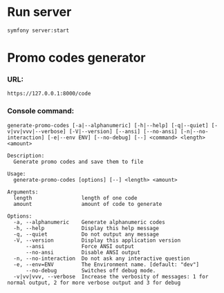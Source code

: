# Run server

`symfony server:start`

# Promo codes generator

### URL:

`https://127.0.0.1:8000/code`

### Console command:

`generate-promo-codes [-a|--alphanumeric] [-h|--help] [-q|--quiet] [-v|vv|vvv|--verbose] [-V|--version] [--ansi] [--no-ansi] [-n|--no-interaction] [-e|--env ENV] [--no-debug] [--] <command> <length> <amount>`
```
Description:
  Generate promo codes and save them to file

Usage:
  generate-promo-codes [options] [--] <length> <amount>

Arguments:
  length                length of one code
  amount                amount of code to generate

Options:
  -a, --alphanumeric    Generate alphanumeric codes
  -h, --help            Display this help message
  -q, --quiet           Do not output any message
  -V, --version         Display this application version
      --ansi            Force ANSI output
      --no-ansi         Disable ANSI output
  -n, --no-interaction  Do not ask any interactive question
  -e, --env=ENV         The Environment name. [default: "dev"]
      --no-debug        Switches off debug mode.
  -v|vv|vvv, --verbose  Increase the verbosity of messages: 1 for normal output, 2 for more verbose output and 3 for debug
```
